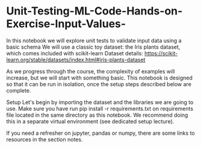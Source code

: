 # Unit-Testing-ML-Code-Hands-on-Exercise-Input-Values-
In this notebook we will explore unit tests to validate input data using a basic schema
We will use a classic toy dataset: the Iris plants dataset, which comes included with scikit-learn
Dataset details: https://scikit-learn.org/stable/datasets/index.html#iris-plants-dataset

As we progress through the course, the complexity of examples will increase, but we will start with something basic. This notebook is designed so that it can be run in isolation, once the setup steps described below are complete.

Setup
Let's begin by importing the dataset and the libraries we are going to use. Make sure you have run pip install -r requirements.txt on requirements file located in the same directory as this notebook. We recommend doing this in a separate virtual environment (see dedicated setup lecture).

If you need a refresher on jupyter, pandas or numpy, there are some links to resources in the section notes.
